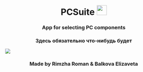 <h1 align="center">PCSuite <img src="https://user-images.githubusercontent.com/74038190/212257465-7ce8d493-cac5-494e-982a-5a9deb852c4b.gif" height="32"/></h1>
<h3 align="center">App for selecting PC components</h3>
<h3 align="center">Здесь обязательно что-нибудь будет</h3>
<img src="https://tenor.com/btf1qL01vTj.gif"/>
<h3 align="center">Made by Rimzha Roman & Balkova Elizaveta</h3>
